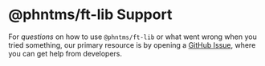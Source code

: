 # @phntms/ft-lib Support

For _questions_ on how to use `@phntms/ft-lib` or what went wrong when you tried something, our primary resource is by opening a
[GitHub Issue](https://github.com/phantomstudios/@phntms/ft-lib/issues), where you can get help from developers.
